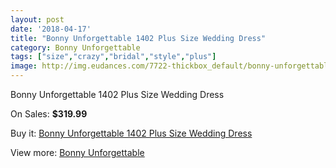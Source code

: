 ```yaml
---
layout: post
date: '2018-04-17'
title: "Bonny Unforgettable 1402 Plus Size Wedding Dress"
category: Bonny Unforgettable
tags: ["size","crazy","bridal","style","plus"]
image: http://img.eudances.com/7722-thickbox_default/bonny-unforgettable-1402-plus-size-wedding-dress.jpg
---
```

Bonny Unforgettable 1402 Plus Size Wedding Dress

On Sales: **$319.99**
<a href="https://www.eudances.com/en/bonny-unforgettable/2729-bonny-unforgettable-1402-plus-size-wedding-dress.html"><amp-img layout="responsive" width="600" height="600" src="//img.eudances.com/7722-thickbox_default/bonny-unforgettable-1402-plus-size-wedding-dress.jpg" alt="Bonny Unforgettable 1402 Plus Size Wedding Dress 0" /></a>
<a href="https://www.eudances.com/en/bonny-unforgettable/2729-bonny-unforgettable-1402-plus-size-wedding-dress.html"><amp-img layout="responsive" width="600" height="600" src="//img.eudances.com/7724-thickbox_default/bonny-unforgettable-1402-plus-size-wedding-dress.jpg" alt="Bonny Unforgettable 1402 Plus Size Wedding Dress 1" /></a>
<a href="https://www.eudances.com/en/bonny-unforgettable/2729-bonny-unforgettable-1402-plus-size-wedding-dress.html"><amp-img layout="responsive" width="600" height="600" src="//img.eudances.com/7723-thickbox_default/bonny-unforgettable-1402-plus-size-wedding-dress.jpg" alt="Bonny Unforgettable 1402 Plus Size Wedding Dress 2" /></a>

Buy it: [Bonny Unforgettable 1402 Plus Size Wedding Dress](https://www.eudances.com/en/bonny-unforgettable/2729-bonny-unforgettable-1402-plus-size-wedding-dress.html "Bonny Unforgettable 1402 Plus Size Wedding Dress")

View more: [Bonny Unforgettable](https://www.eudances.com/en/41-bonny-unforgettable "Bonny Unforgettable")